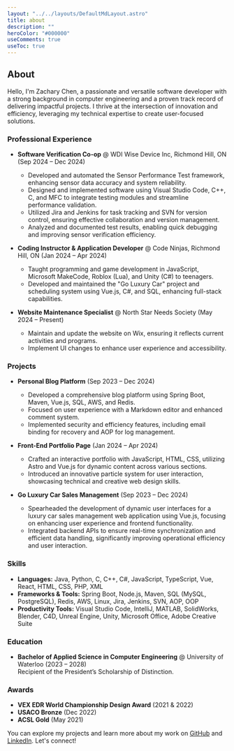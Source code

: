 ```yaml
---
layout: "../../layouts/DefaultMdLayout.astro"
title: about
description: ""
heroColor: "#000000"
useComments: true
useToc: true
---
```


## About

Hello, I'm Zachary Chen, a passionate and versatile software developer with a strong background in computer engineering and a proven track record of delivering impactful projects. I thrive at the intersection of innovation and efficiency, leveraging my technical expertise to create user-focused solutions.

### Professional Experience

- **Software Verification Co-op** @ WDI Wise Device Inc, Richmond Hill, ON (Sep 2024 – Dec 2024)  
  - Developed and automated the Sensor Performance Test framework, enhancing sensor data accuracy and system reliability.  
  - Designed and implemented software using Visual Studio Code, C++, C, and MFC to integrate testing modules and streamline performance validation.  
  - Utilized Jira and Jenkins for task tracking and SVN for version control, ensuring effective collaboration and version management.  
  - Analyzed and documented test results, enabling quick debugging and improving sensor verification efficiency.

- **Coding Instructor & Application Developer** @ Code Ninjas, Richmond Hill, ON (Jan 2024 – Apr 2024)  
  - Taught programming and game development in JavaScript, Microsoft MakeCode, Roblox (Lua), and Unity (C#) to teenagers.  
  - Developed and maintained the "Go Luxury Car" project and scheduling system using Vue.js, C#, and SQL, enhancing full-stack capabilities.

- **Website Maintenance Specialist** @ North Star Needs Society (May 2024 – Present)  
  - Maintain and update the website on Wix, ensuring it reflects current activities and programs.  
  - Implement UI changes to enhance user experience and accessibility.

### Projects

- **Personal Blog Platform** (Sep 2023 – Dec 2024)  
  - Developed a comprehensive blog platform using Spring Boot, Maven, Vue.js, SQL, AWS, and Redis.  
  - Focused on user experience with a Markdown editor and enhanced comment system.  
  - Implemented security and efficiency features, including email binding for recovery and AOP for log management.

- **Front-End Portfolio Page** (Jan 2024 – Apr 2024)  
  - Crafted an interactive portfolio with JavaScript, HTML, CSS, utilizing Astro and Vue.js for dynamic content across various sections.  
  - Introduced an innovative particle system for user interaction, showcasing technical and creative web design skills.

- **Go Luxury Car Sales Management** (Sep 2023 – Dec 2024)  
  - Spearheaded the development of dynamic user interfaces for a luxury car sales management web application using Vue.js, focusing on enhancing user experience and frontend functionality.  
  - Integrated backend APIs to ensure real-time synchronization and efficient data handling, significantly improving operational efficiency and user interaction.

### Skills

- **Languages:** Java, Python, C, C++, C#, JavaScript, TypeScript, Vue, React, HTML, CSS, PHP, XML  
- **Frameworks & Tools:** Spring Boot, Node.js, Maven, SQL (MySQL, PostgreSQL), Redis, AWS, Linux, Jira, Jenkins, SVN, AOP, OOP  
- **Productivity Tools:** Visual Studio Code, IntelliJ, MATLAB, SolidWorks, Blender, C4D, Unreal Engine, Unity, Microsoft Office, Adobe Creative Suite  

### Education

- **Bachelor of Applied Science in Computer Engineering** @ University of Waterloo (2023 – 2028)  
  Recipient of the President’s Scholarship of Distinction.

### Awards

- **VEX EDR World Championship Design Award** (2021 & 2022)  
- **USACO Bronze** (Dec 2022)  
- **ACSL Gold** (May 2021)  

You can explore my projects and learn more about my work on [GitHub](https://github.com/Zaaacqwq) and [LinkedIn](https://www.linkedin.com/in/zaaac/). Let's connect!
